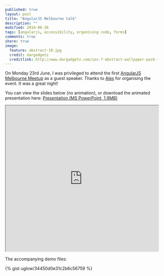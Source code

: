```yaml
---
published: true
layout: post
title: "AngularJS Melbourne talk"
description: ""
modified: 2014-06-26
tags: [angularjs, accessibility, organising code, forms]
comments: true
share: true
image:
  feature: abstract-10.jpg
  credit: dargadgetz
  creditlink: http://www.dargadgetz.com/ios-7-abstract-wallpaper-pack-for-iphone-5-and-ipod-touch-retina/
---
```


On Monday 23rd June, I was privileged to attend the first [AngularJS Melbourne Meetup](http://www.meetup.com/AngularJS-Melbourne/events/180144952/)
as a guest speaker. Thanks to [Alex](http://www.meetup.com/AngularJS-Melbourne/members/46442222/) for organising the event. It was a great night!

You can view the slides below (no animation), or download the animated presentation here: [Presentation (MS PowerPoint, 1.9MB)](https://docs.google.com/uc?authuser=0&id=0B1cfz0NKn9ICUDVSRTlJU0FHaWM&export=download)

<iframe src="https://docs.google.com/file/d/0B1cfz0NKn9ICUDVSRTlJU0FHaWM/preview" width="100%" height="480"></iframe>

The accompanying demo files:

{% gist uglow/34450d0e31c2b6c56759 %}